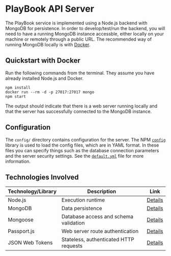 # PlayBook API Server
The PlayBook service is implemented using a Node.js backend with MongoDB for persistence. In order to develop/test/run the backend, you will need to have a running MongoDB instance accessble, either locally on your machine or remotely through a public URL. The recommended way of running MongoDB locally is with [Docker](https://www.docker.com/).

## Quickstart with Docker
Run the following commands from the terminal. They assume you have already installed Node.js and Docker.

```text
npm install
docker run --rm -d -p 27017:27017 mongo
npm start
```

The output should indicate that there is a web server running locally and that the server has successfully connected to the MongoDB instance.

## Configuration
The `config/` directory contains configuration for the server. The NPM [`config`](https://www.npmjs.com/package/config) library is used to load the config files, which are in YAML format. In these files you can specify things such as the database connection parameters and the server security settings. See the [`default.yml`](./config/default.yml) file for more information.

## Technologies Involved

| Technology/Library | Description | Link |
|---|---|---|
| Node.js | Execution runtime | [Details](https://nodejs.org/en/) |
| MongoDB | Data persistence | [Details](https://www.mongodb.com/) |
| Mongoose | Database access and schema validation | [Details](https://www.npmjs.com/package/mongoose) |
| Passport.js | Web server route authentication | [Details](http://www.passportjs.org/) |
| JSON Web Tokens | Stateless, authenticated HTTP requests | [Details](https://jwt.io/) |